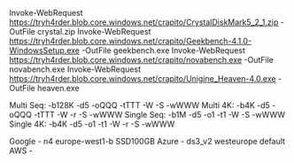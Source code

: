 Invoke-WebRequest https://tryh4rder.blob.core.windows.net/crapito/CrystalDiskMark5_2_1.zip -OutFile crystal.zip
Invoke-WebRequest https://tryh4rder.blob.core.windows.net/crapito/Geekbench-4.1.0-WindowsSetup.exe -OutFile geekbench.exe
Invoke-WebRequest https://tryh4rder.blob.core.windows.net/crapito/novabench.exe -OutFile novabench.exe
Invoke-WebRequest https://tryh4rder.blob.core.windows.net/crapito/Unigine_Heaven-4.0.exe -OutFile heaven.exe

Multi Seq: -b128K -d5 -oQQQ -tTTT -W -S -wWWW
Multi 4K: -b4K -d5 -oQQQ -tTTT -W -r -S -wWWW
Single Seq: -b1M -d5 -o1 -t1 -W -S -wWWW
Single 4K: -b4K -d5 -o1 -t1 -W -r -S -wWWW

Google  - n4        europe-west1-b  SSD100GB
Azure   - ds3_v2    westeurope      default
AWS     - 

